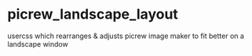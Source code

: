 # picrew_landscape_layout
usercss which rearranges &amp; adjusts picrew image maker to fit better on a landscape window
